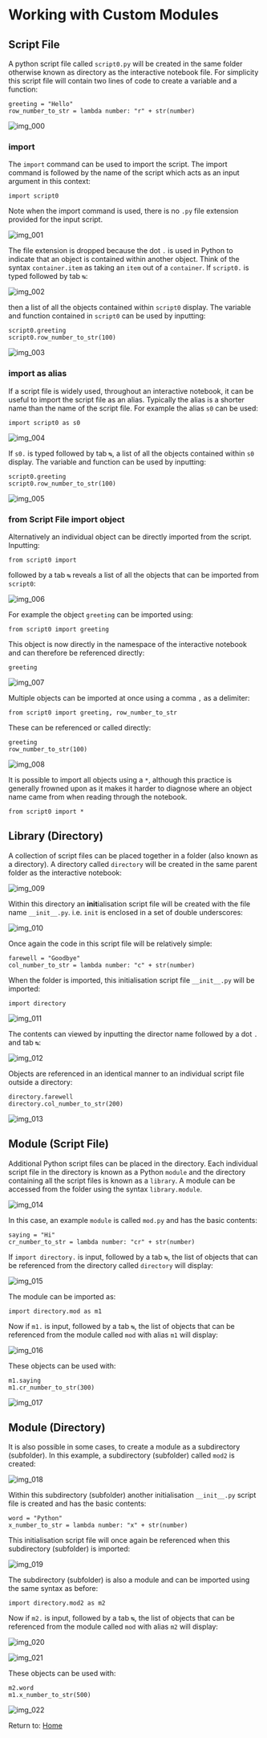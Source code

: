 # Working with Custom Modules

## Script File

A python script file called ```script0.py``` will be created in the same folder otherwise known as directory as the interactive notebook file. For simplicity this script file will contain two lines of code to create a variable and a function:

```
greeting = "Hello"
row_number_to_str = lambda number: "r" + str(number)
```

![img_000](./images/img_000.png)

### import

The ```import``` command can be used to import the script. The import command is followed by the name of the script which acts as an input argument in this context:

```
import script0
```

Note when the import command is used, there is no ```.py``` file extension provided for the input script.

![img_001](./images/img_001.png)

The file extension is dropped because the dot ```.``` is used in Python to indicate that an object is contained within another object. Think of the syntax ```container.item``` as taking an ```item``` out of a ```container```. If ```script0.``` is typed followed by tab ```↹```:

![img_002](./images/img_002.png)

then a list of all the objects contained within ```script0``` display. The variable and function contained in ```script0``` can be used by inputting:

```
script0.greeting
script0.row_number_to_str(100)
```

![img_003](./images/img_003.png)

### import as alias

If a script file is widely used, throughout an interactive notebook, it can be useful to import the script file as an alias. Typically the alias is a shorter name than the name of the script file. For example the alias ```s0``` can be used:

```
import script0 as s0
```

![img_004](./images/img_004.png)

If ```s0.``` is typed followed by tab ```↹```, a list of all the objects contained within ```s0``` display. The variable and function can be used by inputting:

```
script0.greeting
script0.row_number_to_str(100)
```

![img_005](./images/img_005.png)

### from Script File import object

Alternatively an individual object can be directly imported from the script. Inputting:

```
from script0 import
```

followed by a tab ```↹``` reveals a list of all the objects that can be imported from ```script0```:

![img_006](./images/img_006.png)

For example the object ```greeting``` can be imported using:

```
from script0 import greeting
```

This object is now directly in the namespace of the interactive notebook and can therefore be referenced directly:

```
greeting
```

![img_007](./images/img_007.png)

Multiple objects can be imported at once using a comma ```,``` as a delimiter:

```
from script0 import greeting, row_number_to_str
```

These can be referenced or called directly:

```
greeting
row_number_to_str(100)
```

![img_008](./images/img_008.png)

It is possible to import all objects using a ```*```, although this practice is generally frowned upon as it makes it harder to diagnose where an object name came from when reading through the notebook.

```
from script0 import *
```

## Library (Directory)

A collection of script files can be placed together in a folder (also known as a directory). A directory called ```directory``` will be created in the same parent folder as the interactive notebook:

![img_009](./images/img_009.png)

Within this directory an **init**ialisation script file will be created with the file name ```__init__.py```. i.e. ```init``` is enclosed in a set of double underscores:

![img_010](./images/img_010.png)

Once again the code in this script file will be relatively simple:

```
farewell = "Goodbye" 
col_number_to_str = lambda number: "c" + str(number)
```

When the folder is imported, this initialisation script file ```__init__.py``` will be imported:

```
import directory
```

![img_011](./images/img_011.png)

The contents can viewed by inputting the director name followed by a dot ```.``` and tab ```↹```:

![img_012](./images/img_012.png)

Objects are referenced in an identical manner to an individual script file outside a directory:

```
directory.farewell
directory.col_number_to_str(200)
```

![img_013](./images/img_013.png)

## Module (Script File)

Additional Python script files can be placed in the directory. Each individual script file in the directory is known as a Python ```module``` and the directory containing all the script files is known as a ```library```. A module can be accessed from the folder using the syntax ```library.module```.

![img_014](./images/img_014.png)

In this case, an example ```module``` is called ```mod.py``` and has the basic contents:

```
saying = "Hi"
cr_number_to_str = lambda number: "cr" + str(number)
```

If ```import directory.``` is input, followed by a tab ```↹```, the list of objects that can be referenced from the directory called ```directory``` will display:

![img_015](./images/img_015.png)

The module can be imported as:

```
import directory.mod as m1
```

Now if ```m1.``` is input, followed by a tab ```↹```, the list of objects that can be referenced from the module called ```mod``` with alias ```m1``` will display:

![img_016](./images/img_016.png)

These objects can be used with:

```
m1.saying
m1.cr_number_to_str(300)
```

![img_017](./images/img_017.png)


## Module (Directory)

It is also possible in some cases, to create a module as a subdirectory (subfolder). In this example, a subdirectory (subfolder) called ```mod2``` is created:

![img_018](./images/img_018.png)

Within this subdirectory (subfolder) another initialisation ```__init__.py``` script file is created and has the basic contents:

```
word = "Python"
x_number_to_str = lambda number: "x" + str(number)
```

This initialisation script file will once again be referenced when this subdirectory (subfolder) is imported:

![img_019](./images/img_019.png)

The subdirectory (subfolder) is also a module and can be imported using the same syntax as before:

```
import directory.mod2 as m2
```

Now if ```m2.``` is input, followed by a tab ```↹```, the list of objects that can be referenced from the module called ```mod``` with alias ```m2``` will display:


![img_020](./images/img_020.png)

![img_021](./images/img_021.png)

These objects can be used with:

```
m2.word
m1.x_number_to_str(500)
```

![img_022](./images/img_022.png)

Return to:
[Home](../../../)
